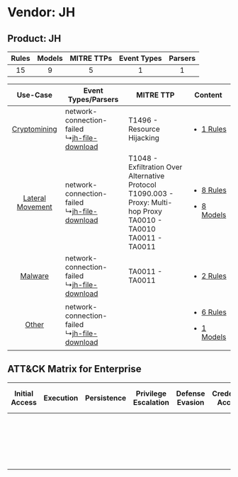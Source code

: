 Vendor: JH
==========
Product: JH
-----------
| Rules | Models | MITRE TTPs | Event Types | Parsers |
|:-----:|:------:|:----------:|:-----------:|:-------:|
|  15   |   9    |     5      |      1      |    1    |

|    Use-Case    | Event Types/Parsers    | MITRE TTP    | Content    |
|:----:| ---- | ---- | ---- |
|     [Cryptomining](../../../UseCases/uc_cryptomining.md)     |  network-connection-failed<br> ↳[jh-file-download](Ps/pC_jhfiledownload.md)<br> | T1496 - Resource Hijacking<br>    | [<ul><li>1 Rules</li></ul>](RM/r_m_jh_jh_Cryptomining.md)    |
| [Lateral Movement](../../../UseCases/uc_lateral_movement.md) |  network-connection-failed<br> ↳[jh-file-download](Ps/pC_jhfiledownload.md)<br> | T1048 - Exfiltration Over Alternative Protocol<br>T1090.003 - Proxy: Multi-hop Proxy<br>TA0010 - TA0010<br>TA0011 - TA0011<br> | [<ul><li>8 Rules</li></ul><ul><li>8 Models</li></ul>](RM/r_m_jh_jh_Lateral_Movement.md) |
|          [Malware](../../../UseCases/uc_malware.md)          |  network-connection-failed<br> ↳[jh-file-download](Ps/pC_jhfiledownload.md)<br> | TA0011 - TA0011<br>    | [<ul><li>2 Rules</li></ul>](RM/r_m_jh_jh_Malware.md)    |
|    [Other](../../../UseCases/uc_other.md)    |  network-connection-failed<br> ↳[jh-file-download](Ps/pC_jhfiledownload.md)<br> |    | [<ul><li>6 Rules</li></ul><ul><li>1 Models</li></ul>](RM/r_m_jh_jh_Other.md)    |

ATT&CK Matrix for Enterprise
----------------------------
| Initial Access | Execution | Persistence | Privilege Escalation | Defense Evasion | Credential Access | Discovery | Lateral Movement | Collection | Command and Control                                                                                                                       | Exfiltration                                                                                | Impact                                                                  |
| -------------- | --------- | ----------- | -------------------- | --------------- | ----------------- | --------- | ---------------- | ---------- | ----------------------------------------------------------------------------------------------------------------------------------------- | ------------------------------------------------------------------------------------------- | ----------------------------------------------------------------------- |
|                |           |             |                      |                 |                   |           |                  |            | [Proxy: Multi-hop Proxy](https://attack.mitre.org/techniques/T1090/003)<br><br>[Proxy](https://attack.mitre.org/techniques/T1090)<br><br> | [Exfiltration Over Alternative Protocol](https://attack.mitre.org/techniques/T1048)<br><br> | [Resource Hijacking](https://attack.mitre.org/techniques/T1496)<br><br> |